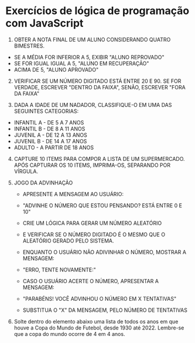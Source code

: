 # Exercícios de lógica de programação com JavaScript

1. OBTER A NOTA FINAL DE UM ALUNO CONSIDERANDO QUATRO BIMESTRES.

- SE A MÉDIA FOR INFERIOR A 5, EXIBIR "ALUNO REPROVADO"
- SE FOR IGUAL IGUAL A 5, "ALUNO EM RECUPERAÇÃO"
- ACIMA DE 5, "ALUNO APROVADO"

2. VERIFICAR SE UM NÚMERO DIGITADO ESTÁ ENTRE 20 E 90. SE FOR VERDADE, ESCREVER "DENTRO DA FAIXA", SENÃO, ESCREVER "FORA DA FAIXA"

3. DADA A IDADE DE UM NADADOR, CLASSIFIQUE-O EM UMA DAS SEGUINTES CATEGORIAS: 

- INFANTIL A - DE 5 A 7 ANOS 
- INFANTIL B - DE 8 A 11 ANOS 
- JUVENIL A - DE 12 A 13 ANOS 
- JUVENIL B - DE 14 A 17 ANOS 
- ADULTO - A PARTIR DE 18 ANOS

4. CAPTURE 10 ITEMS PARA COMPOR A LISTA DE UM SUPERMERCADO. APÓS CAPTURAR OS 10 ITEMS, IMPRIMA-OS, SEPARANDO POR VÍRGULA.

5. JOGO DA ADVINHAÇÃO 

    - APRESENTE A MENSAGEM AO USUÁRIO:
    - "ADVINHE O NÚMERO QUE ESTOU PENSANDO? ESTÁ ENTRE 0 E 10"

    - CRIE UM LÓGICA PARA GERAR UM NÚMERO ALEATÓRIO 
    - E VERIFICAR SE O NÚMERO DIGITADO É O MESMO QUE O ALEATÓRIO GERADO PELO SISTEMA.

    - ENQUANTO O USUÁRIO NÃO ADIVINHAR O NÚMERO, MOSTRAR A MENSAGEM:
    - "ERRO, TENTE NOVAMENTE:"

    - CASO O USUÁRIO ACERTE O NÚMERO, APRESENTAR A MENSAGEM:
    - "PARABÉNS! VOCÊ ADVINHOU O NÚMERO EM X TENTATIVAS"

    - SUBSTITUA O "X" DA MENSAGEM, PELO NÚMERO DE TENTATIVAS

6. Solte dentro do elemento abaixo uma lista de todos os anos em que houve a Copa do Mundo de Futebol, desde 1930 até 2022. Lembre-se que a copa do mundo ocorre de 4 em 4 anos.